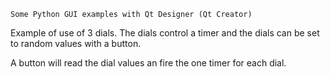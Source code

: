 	Some Python GUI examples with Qt Designer (Qt Creator)

Example of use of 3 dials. The dials control a timer and the dials can be set to random values with a button.

A button will read the dial values an fire the one timer for each dial.

